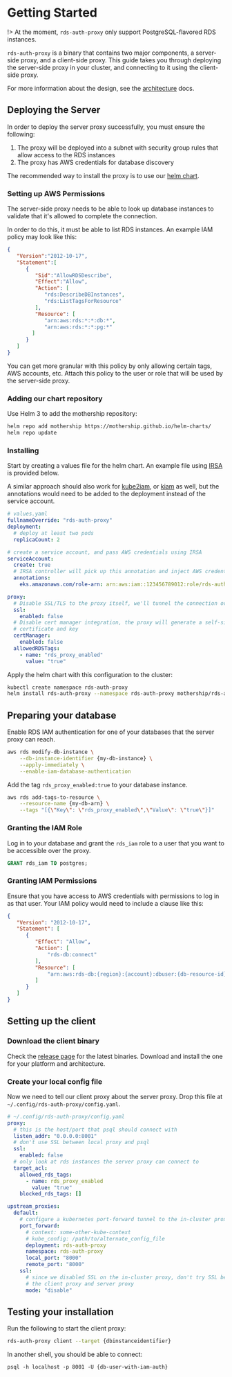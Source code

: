 # Getting Started 

!> At the moment, `rds-auth-proxy` only support PostgreSQL-flavored RDS instances.

`rds-auth-proxy` is a binary that contains two major components, a server-side proxy, 
and a client-side proxy. This guide takes you through deploying the server-side proxy in 
your cluster, and connecting to it using the client-side proxy.

For more information about the design, see the [architecture](./architecture.md) docs.

## Deploying the Server

In order to deploy the server proxy successfully, you must ensure the following:

1. The proxy will be deployed into a subnet with security group rules that allow access to the RDS instances
2. The proxy has AWS credentials for database discovery

The recommended way to install the proxy is to use our [helm chart](https://github.com/mothership/helm-charts/tree/master/charts/rds-auth-proxy).

### Setting up AWS Permissions 

The server-side proxy needs to be able to look up database instances to validate that it's allowed 
to complete the connection.

In order to do this, it must be able to list RDS instances. An example IAM policy may look like this:

```json
{
   "Version":"2012-10-17",
   "Statement":[
      {
         "Sid":"AllowRDSDescribe",
         "Effect":"Allow",
         "Action": [
            "rds:DescribeDBInstances",
            "rds:ListTagsForResource"
         ],
         "Resource": [
            "arn:aws:rds:*:*:db:*",
            "arn:aws:rds:*:*:pg:*"
        ]
      }
   ]
}
```

You can get more granular with this policy by only allowing certain tags, AWS accounts, etc. Attach 
this policy to the user or role that will be used by the server-side proxy.

### Adding our chart repository 

Use Helm 3 to add the mothership repository: 

```bash
helm repo add mothership https://mothership.github.io/helm-charts/ 
helm repo update
```

### Installing

Start by creating a values file for the helm chart. An example file using [IRSA](https://aws.amazon.com/blogs/opensource/introducing-fine-grained-iam-roles-service-accounts/) 
is provided below. 

A similar approach should also work for [kube2iam](https://github.com/jtblin/kube2iam), or [kiam](https://github.com/uswitch/kiam) 
as well, but the annotations would need to be added to the deployment instead of the service account.

```yaml
# values.yaml
fullnameOverride: "rds-auth-proxy"
deployment:
  # deploy at least two pods
  replicaCount: 2 

# create a service account, and pass AWS credentials using IRSA
serviceAccount:
  create: true
  # IRSA controller will pick up this annotation and inject AWS credentials into the pod.
  annotations:
    eks.amazonaws.com/role-arn: arn:aws:iam::123456789012:role/rds-auth-proxy 

proxy:
  # Disable SSL/TLS to the proxy itself, we'll tunnel the connection over a port-forward 
  ssl:
    enabled: false
  # Disable cert manager integration, the proxy will generate a self-signed client 
  # certificate and key
  certManager:
    enabled: false 
  allowedRDSTags:
    - name: "rds_proxy_enabled"
      value: "true"
```

Apply the helm chart with this configuration to the cluster:

```bash
kubectl create namespace rds-auth-proxy 
helm install rds-auth-proxy --namespace rds-auth-proxy mothership/rds-auth-proxy -f values.yaml
```

## Preparing your database

Enable RDS IAM authentication for one of your databases that the server proxy can reach.

```bash
aws rds modify-db-instance \
    --db-instance-identifier {my-db-instance} \
    --apply-immediately \
    --enable-iam-database-authentication
```

Add the tag `rds_proxy_enabled:true` to your database instance.

```bash
aws rds add-tags-to-resource \
    --resource-name {my-db-arn} \
    --tags "[{\"Key\": \"rds_proxy_enabled\",\"Value\": \"true\"}]"
```

### Granting the IAM Role 

Log in to your database and grant the `rds_iam` role to a user that you want to be accessible over
the proxy.

```sql
GRANT rds_iam TO postgres; 
```

### Granting IAM Permissions 

Ensure that you have access to AWS credentials with permissions to log in as that user. Your IAM
policy would need to include a clause like this:

```json
{
   "Version": "2012-10-17",
   "Statement": [
      {
         "Effect": "Allow",
         "Action": [
             "rds-db:connect"
         ],
         "Resource": [
             "arn:aws:rds-db:{region}:{account}:dbuser:{db-resource-id}/{db-user}"
         ]
      }
   ]
}
```

## Setting up the client

### Download the client binary

Check the [release page](https://github.com/mothership/rds-auth-proxy/releases) for the latest 
binaries. Download and install the one for your platform and architecture.

### Create your local config file

Now we need to tell our client proxy about the server proxy. Drop this file at 
`~/.config/rds-auth-proxy/config.yaml`.

```yaml
# ~/.config/rds-auth-proxy/config.yaml
proxy:
  # this is the host/port that psql should connect with
  listen_addr: "0.0.0.0:8001"
  # don't use SSL between local proxy and psql
  ssl:
    enabled: false 
  # only look at rds instances the server proxy can connect to  
  target_acl:
    allowed_rds_tags:
      - name: rds_proxy_enabled
        value: "true"
    blocked_rds_tags: []

upstream_proxies:
  default:
    # configure a kubernetes port-forward tunnel to the in-cluster proxy
    port_forward:
      # context: some-other-kube-context
      # kube_config: /path/to/alternate_config_file
      deployment: rds-auth-proxy
      namespace: rds-auth-proxy 
      local_port: "8000"
      remote_port: "8000"
    ssl:
      # since we disabled SSL on the in-cluster proxy, don't try SSL between 
      # the client proxy and server proxy
      mode: "disable"
```

## Testing your installation

Run the following to start the client proxy:

```bash
rds-auth-proxy client --target {dbinstanceidentifier}
```

In another shell, you should be able to connect:

```
psql -h localhost -p 8001 -U {db-user-with-iam-auth}
```
